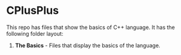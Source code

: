 # CPlusPlus

This repo has files that show the basics of C++ language.  It has the following folder layout:

1. **The Basics** -  Files that display the basics of the language.
